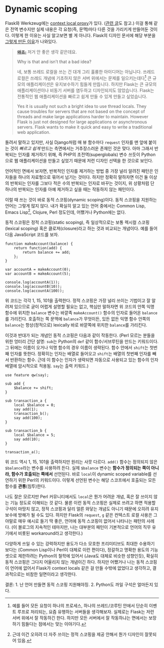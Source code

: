 Dynamic scoping
===============

Flask와 Werkzeug에는 [context local proxy][1]가 있다. ([관련 글][2]도 참고.) 이걸 통해 같은 전역 변수지만 실제 내용은 각 요청(즉, 문맥)마다 다른 것을 가리키게 만들어둔 것이다. 이렇게 한 이유는 사실 알고보면 별 게 아니다. Flask의 디자인 문서에 해당 부분을 [그렇게 만든 이유][3]가 나와있다.

> [<del>왜죠.</del>][4] 저거 안 좋은 생각 같은데요.
>
> Why is that and isn’t that a bad idea?
>
> 네, 보통 쓰레드 로컬을 쓰는 건 대개 그리 훌륭한 아이디어는 아닙니다. 쓰레드 로컬은 쓰레드 개념에 기초하지 않은 서버 위에서는 문제를 일으키는데다[^1] 큰 규모의 애플리케이션은 유지보수하기 힘들게 만듭니다. 하지만 Flask는 큰 규모의 애플리케이션이나 비동기 서버를 염두하고 디자인되지도 않았습니다. Flask는 전통적인 웹 애플리케이션을 빠르고 쉽게 만들 수 있게 만들고 싶었습니다.
>
> Yes it is usually not such a bright idea to use thread locals. They cause troubles for servers that are not based on the concept of threads and make large applications harder to maintain. However Flask is just not designed for large applications or asynchronous servers. Flask wants to make it quick and easy to write a traditional web application.

돌려서 말하고 있지만, 사실 Django처럼 매 뷰 함수마다 `request` 인자를 맨 앞에 붙이는 것이 *빠르고 쉽게* 만드는 측면에서는 거추장스러운 존재인 것은 맞다. 아마 그래서 반복되는 인자를 제거하기 위해, 즉 PHP의 초전역(superglobals) 변수 쓰듯이 Python으로 웹 애플리케이션을 만들고 싶었기 때문에 저런 디자인 선택을 한 것으로 보인다.

언어적인 면에서 보자면, 반복적인 인자를 제거하는 방법 중 가장 널리 알려진 패턴은 인자들을 하나의 자료형으로 묶어서 넘기는 것이다. 하지만 정확히 말하자면 이건 둘 이상의 반복되는 인자를 그보다 적은 수의 반복되는 인자로 바꾸는 것이지, 위 상황처럼 단 하나의 반복되는 인자를 아예 제거하고 싶을 때는 작동하지 않는 패턴이다.

이럴 때 쓰는 것이 바로 동적 스코핑(dynamic scoping)이다. 동적 스코핑을 지원하는 언어는 그렇게 많지 않다. 내가 확실히 알고 있는 언어 중에서는 Common Lisp, Emacs Lisp[^2], Clojure, Perl 정도인데, 어쨌거나 Python에는 없다.

동적 스코핑은 정적 스코핑(static scoping), 즉 일상적으로는 보통 렉시컬 스코핑(lexical scoping) 혹은 클로져(closure)라고 하는 것과 비교되는 개념이다. 예를 들어 다음 JavaScript 코드를 보자.

    function makeAccount(balance) {
        return function(add) {
            return balance += add;
        };
    }

    var accountA = makeAccount(0);
    var accountB = makeAccount(5);

    console.log(accountA(1));
    console.log(accountB(10));
    console.log(accountA(100));

위 코드는 각각 1, 15, 101을 출력한다. 정적 스코핑은 가장 널리 쓰이는 기법이고 잘 알려져 있으므로 굳이 어렵게 설명할 필요는 없고, 핵심만 말하자면 위 코드의 안쪽 익명 함수에 위치한 `balance` 변수는 바깥족 `makeAccount()` 함수의 인자로 들어온 `balance`를 가리킨다. 호출하는 쪽 문맥에 `balance`가 무엇이든, 있든 없든 익명 함수 안쪽의 `balance`는 항상(정적으로) lexically 바로 바깥쪽에 위치한 `balance`를 가리킨다.

이것과 반대가 되는 개념인 동적 스코핑은 다음과 같이 작동한다. (Perl 모르는 분들을 위한 엉터리 간단 설명: `sub`는 Python의 `def` 같이 함수/서브루틴을 만드는 키워드이다. 그 뒤에는 이름이 오거나 익명 함수의 경우 이름이 생략된다. 함수 안에서 `shift`는 첫번째 인자를 뜻한다. 정확히는 인자는 배열로 들어오고 `shift`는 배열의 첫번째 인자를 빼서 반환하는 함수. 근데 이 함수는 인자가 생략되면 자동으로 사용되고 있는 함수의 인자 배열에 암시적으로 적용됨. `say`는 출력 키워드.)

    use feature qw(say);

    sub add {
        $balance += shift;
    }

    sub transaction_a {
        local $balance = 0;
        say add(1);
        transaction_b();
        say add(100);
    }

    sub transaction_b {
        local $balance = 5;
        say add(10);
    }

    transaction_a();

위 코드 역시 1, 15, 101을 출력하지만 원리는 사뭇 다르다. `add()` 함수는 정의되지 않은 `$balance`라는 변수를 사용하려 든다. 실제 `$balance` 변수는 **함수가 정의되는 쪽이 아니라, 함수가 호출되는 쪽에서** 선언된다. 바로 `local`이 dynamic scoped variable를 선언하기 위한 Perl의 키워드이다. 이렇게 선언된 변수는 해당 스코프에서 호출되는 모든 함수를 **관통**(침투)한다.

나도 잘은 모르지만 Perl 커뮤니티에서도 `local`은 뭔가 어려운 개념, 혹은 잘 쓰이지 않는 기능 정도로 이해되는 것 같다. 물론 이런 동적 스코핑은 실제로 쓰려고 하면 적용할 구석이 마땅치 않고, 정적 스코핑과 달리 얼른 와닿는 개념도 아니기 때문에 오히려 유지보수에 방해가 될 수도 있다. 하지만 Flask의 `request`, `g` 같은 컨텍스트 로컬 사용은 그야말로 매우 예시로 들기 딱 좋은, 언어에 동적 스코핑이 없어서 나타나는 패턴의 사례다. (이 블로그의 지속적인 테마지만, 나는 대부분의 패턴이 기본적으로 언어의 직무 유기에서 비롯된 workaround라고 생각한다.)

다양하게 쓰일 수 있는 강력하지만 용도가 다소 모호한 프리미티브도 최대한 수용하기 보다는 (Common Lisp이나 Perl이 대체로 이런 편이다), 정갈하고 명확한 용도의 기능셋으로 제한하려는 Python의 철학에 있어서 (Java도 대체로 비슷한 성향인듯), 확실히 동적 스코핑은 그다지 어울리지 않는 개념이긴 하다. 하지만 어쨌거나 나는 동적 스코핑이 언어에 없어서 Flask가 context locals 같은 걸 만들 수밖에 없었다고 생각하고, 결과적으로는 비참한 일면이라고 생각한다.

결론: 1. 난 언어 만들면 동적 스코핑 지원해야징. 2. Python도 까일 구석은 얼마든지 있다.

[^1]: 예를 들어 모든 요청이 하나의 프로세스, 하나의 쓰레드/코루틴 안에서 단순히 이벤트 루프로 처리되는, 요즘 유행하는 서버들을 생각해보자. 실제로는 Flask는 저런 서버 위에서 잘 작동하긴 한다. 하지만 모든 서버에서 잘 작동하냐는 면에서는 보장하기 힘들다는 점에서는 맞는 이야기다.

[^2]: 근데 이건 오히려 더 자주 쓰이는 정적 스코핑을 제공 안해서 뭔가 디자인이 잘못되어 있음.

[1]: http://flask.pocoo.org/docs/reqcontext/
[2]: https://spoqa.github.io/2012/05/07/about-flask-request.html
[3]: http://flask.pocoo.org/docs/design/#thread-locals
[4]: https://namu.wiki/w/%EC%99%9C%EC%A3%A0
